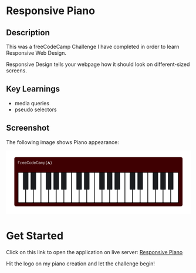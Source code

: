 # Responsive Piano

## Description

This was a freeCodeCamp Challenge I have completed in order to learn Responsive Web Design.

Responsive Design tells your webpage how it should look on different-sized screens.

## Key Learnings

- media queries
- pseudo selectors

## Screenshot

The following image shows Piano appearance:

![portfolio demo](./images/piano2.png)

# Get Started

Click on this link to open the application on live server: [Responsive Piano](https://cyberrie.github.io/piano/)

Hit the logo on my piano creation and let the challenge begin!
